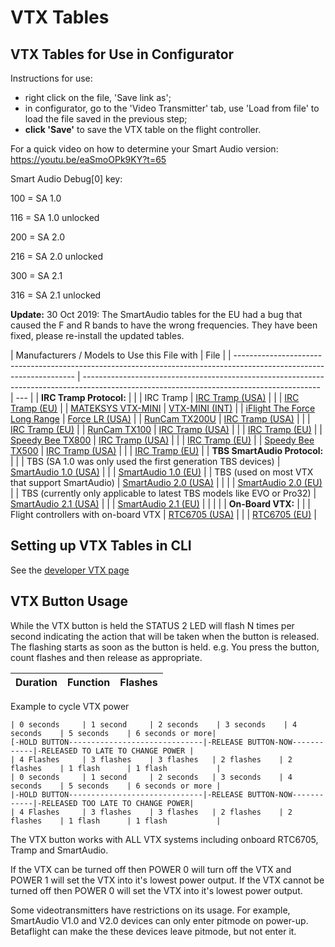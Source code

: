 # VTX Tables

## VTX Tables for Use in Configurator

Instructions for use:

- right click on the file, 'Save link as';
- in configurator, go to the 'Video Transmitter' tab, use 'Load from file' to load the file saved in the previous step;
- **click 'Save'** to save the VTX table on the flight controller.

For a quick video on how to determine your Smart Audio version: https://youtu.be/eaSmoOPk9KY?t=65

Smart Audio Debug[0] key:

100 = SA 1.0

116 = SA 1.0 unlocked

200 = SA 2.0

216 = SA 2.0 unlocked

300 = SA 2.1

316 = SA 2.1 unlocked

**Update:** 30 Oct 2019: The SmartAudio tables for the EU had a bug that caused the F and R bands to have the wrong frequencies. They have been fixed, please re-install the updated tables.

| Manufacturers / Models to Use this File with                                                                         | File                                                                                                                                      |
| -------------------------------------------------------------------------------------------------------------------- | ----------------------------------------------------------------------------------------------------------------------------------------- | --- |
| **IRC Tramp Protocol:**                                                                                              |                                                                                                                                           |
| IRC Tramp                                                                                                            | [IRC Tramp (USA)](/resources/vtx_tables/vtx_table_irc_tramp_us.json)                                                                      |
|                                                                                                                      | [IRC Tramp (EU)](/resources/vtx_tables/vtx_table_irc_tramp_eu.json)                                                                       |
| [MATEKSYS VTX-MINI](http://www.mateksys.com/?portfolio=vtx-mini#tab-id-6)                                            | [VTX-MINI (INT)](http://www.mateksys.com//Downloads/VTX/MATEK_VTX-mini.json)                                                              |
| [iFlight The Force Long Range](https://www.iflight-rc.com/index.php?route=product/product&path=24_75&product_id=732) | [Force LR (USA)](https://raw.githubusercontent.com/Maizzer/Betaflight-VTX-Tables/master/BTFL_vtxtable_iFlight_Force_Long_Range_-_US.json) |
| [RunCam TX200U](https://shop.runcam.com/runcam-tx200u/)                                                              | [IRC Tramp (USA)](https://runcamfcfiles.s3-us-west-2.amazonaws.com/vtxtable/betaflight/TX200U/runcam_tx200u_vtx_table_irc_tramp_us.json)  |
|                                                                                                                      | [IRC Tramp (EU)](https://runcamfcfiles.s3-us-west-2.amazonaws.com/vtxtable/betaflight/TX200U/runcam_tx200u_vtx_table_irc_tramp_eu.json)   |
| [RunCam TX100](https://shop.runcam.com/runcam-tx100-nano/)                                                           | [IRC Tramp (USA)](https://runcamfcfiles.s3-us-west-2.amazonaws.com/vtxtable/betaflight/TX100/runcam_tx100_vtx_table_irc_tramp_us.json)    |
|                                                                                                                      | [IRC Tramp (EU)](https://runcamfcfiles.s3-us-west-2.amazonaws.com/vtxtable/betaflight/TX100/runcam_tx100_vtx_table_irc_tramp_eu.json)     |
| [Speedy Bee TX800](https://www.speedybee.com/speedybee-tx800/)                                                       | [IRC Tramp (USA)](<https://speedybee.s3.amazonaws.com/vtxtable/betaflight/TX800/SpeedyBee-TX800(USA).json>)                               |
|                                                                                                                      | [IRC Tramp (EU)](<https://speedybee.s3.amazonaws.com/vtxtable/betaflight/TX800/SpeedyBee-TX800(EU).json>)                                 |
| [Speedy Bee TX500](https://www.speedybee.com/tx500/)                                                                 | [IRC Tramp (USA)](https://speedybee.s3.amazonaws.com/vtxtable/betaflight/TX500/speedybee_tx500_vtx_table_irc_tramp_us.json)               |
|                                                                                                                      | [IRC Tramp (EU)](https://speedybee.s3.amazonaws.com/vtxtable/betaflight/TX500/speedybee_tx500_vtx_table_irc_tramp_eu.json)                |
| **TBS SmartAudio Protocol:**                                                                                         |                                                                                                                                           |
| TBS (SA 1.0 was only used the first generation TBS devices)                                                          | [SmartAudio 1.0 (USA)](/resources/vtx_tables/vtx_table_smart_audio_1_0_us.json)                                                           |
|                                                                                                                      | [SmartAudio 1.0 (EU)](/resources/vtx_tables/vtx_table_smart_audio_1_0_eu.json)                                                            |
| TBS (used on most VTX that support SmartAudio)                                                                       | [SmartAudio 2.0 (USA)](/resources/vtx_tables/vtx_table_smart_audio_2_0_us.json)                                                           |     |
|                                                                                                                      | [SmartAudio 2.0 (EU)](/resources/vtx_tables/vtx_table_smart_audio_2_0_eu.json)                                                            |
| TBS (currently only applicable to latest TBS models like EVO or Pro32)                                               | [SmartAudio 2.1 (USA)](/resources/vtx_tables/vtx_table_smart_audio_2_1_us.json)                                                           |
|                                                                                                                      | [SmartAudio 2.1 (EU)](/resources/vtx_tables/vtx_table_smart_audio_2_1_eu.json)                                                            |
|                                                                                                                      |                                                                                                                                           |
| **On-Board VTX:**                                                                                                    |                                                                                                                                           |
| Flight controllers with on-board VTX                                                                                 | [RTC6705 (USA)](/resources/vtx_tables/vtx_table_rtc6705_us.json)                                                                          |
|                                                                                                                      | [RTC6705 (EU)](/resources/vtx_tables/vtx_table_rtc6705_eu.json)                                                                           |

## Setting up VTX Tables in CLI

See the [developer VTX page](docs/development/VTX#vtx-table)

## VTX Button Usage

While the VTX button is held the STATUS 2 LED will flash N times per second indicating the action that will be taken when the button is released. The flashing starts as soon as the button is held. e.g. You press the button, count flashes and then release as appropriate.

| Duration | Function | Flashes |
| -------- | -------- | ------- |

Example to cycle VTX power

```
| 0 seconds     | 1 second     | 2 seconds    | 3 seconds    | 4 seconds    | 5 seconds    | 6 seconds or more|
[-HOLD BUTTON------------------------------|-RELEASE BUTTON-NOW------------|-RELEASED TO LATE TO CHANGE POWER |
| 4 Flashes     | 3 flashes    | 3 flashes   | 2 flashes    | 2 flashes    | 1 flash      | 1 flash           |
| 0 seconds     | 1 second     | 2 seconds   | 3 seconds    | 4 seconds    | 5 seconds    | 6 seconds or more |
|-HOLD BUTTON------------------------------|-RELEASE BUTTON-NOW------------|-RELEASED TOO LATE TO CHANGE POWER|
| 4 Flashes     | 3 flashes    | 3 flashes   | 2 flashes    | 2 flashes    | 1 flash      | 1 flash           |
```

The VTX button works with ALL VTX systems including onboard RTC6705, Tramp and SmartAudio.

If the VTX can be turned off then POWER 0 will turn off the VTX and POWER 1 will set the VTX into it's lowest power output.
If the VTX cannot be turned off then POWER 0 will set the VTX into it's lowest power output.

Some videotransmitters have restrictions on its usage. For example, SmartAudio V1.0 and V2.0 devices can only enter pitmode on power-up.
Betaflight can make the these devices leave pitmode, but not enter it.
